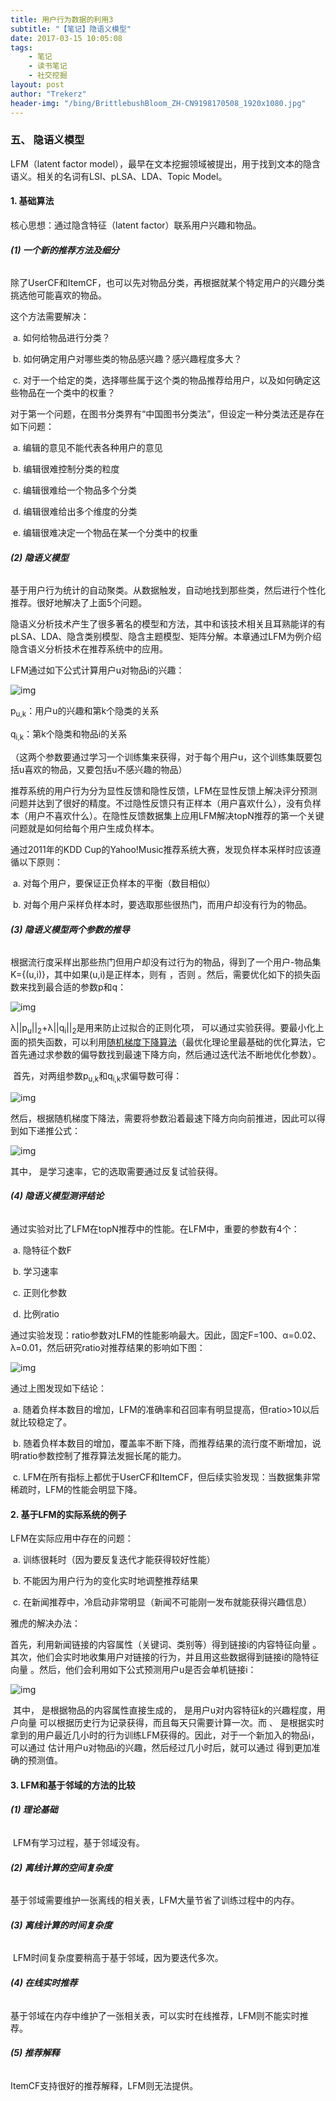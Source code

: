```yaml
---
title: 用户行为数据的利用3
subtitle: "【笔记】隐语义模型"
date: 2017-03-15 10:05:08
tags: 
	- 笔记
	- 读书笔记
	- 社交挖掘
layout: post
author: "Trekerz"
header-img: "/bing/BrittlebushBloom_ZH-CN9198170508_1920x1080.jpg"
---
```




### **五、  隐语义模型**

LFM（latent factor model），最早在文本挖掘领域被提出，用于找到文本的隐含语义。相关的名词有LSI、pLSA、LDA、Topic Model。

#### **1.    基础算法**

核心思想：通过隐含特征（latent factor）联系用户兴趣和物品。

###### **(1)  一个新的推荐方法及细分**

​        除了UserCF和ItemCF，也可以先对物品分类，再根据就某个特定用户的兴趣分类挑选他可能喜欢的物品。

 

这个方法需要解决：

​	a.    如何给物品进行分类？

​	b.    如何确定用户对哪些类的物品感兴趣？感兴趣程度多大？

​	c.    对于一个给定的类，选择哪些属于这个类的物品推荐给用户，以及如何确定这些物品在一个类中的权重？

 

对于第一个问题，在图书分类界有“中国图书分类法”，但设定一种分类法还是存在如下问题：

​	a.    编辑的意见不能代表各种用户的意见

​	b.    编辑很难控制分类的粒度

​	c.    编辑很难给一个物品多个分类

​	d.    编辑很难给出多个维度的分类

​	e.    编辑很难决定一个物品在某一个分类中的权重

 

###### **(2)  隐语义模型**

​        基于用户行为统计的自动聚类。从数据触发，自动地找到那些类，然后进行个性化推荐。很好地解决了上面5个问题。

​        隐语义分析技术产生了很多著名的模型和方法，其中和该技术相关且耳熟能详的有pLSA、LDA、隐含类别模型、隐含主题模型、矩阵分解。本章通过LFM为例介绍隐含语义分析技术在推荐系统中的应用。

 

LFM通过如下公式计算用户u对物品i的兴趣：

![img](1.png)

p<sub>u,k</sub>：用户u的兴趣和第k个隐类的关系

q<sub>i,k</sub>：第k个隐类和物品i的关系

（这两个参数要通过学习一个训练集来获得，对于每个用户u，这个训练集既要包括u喜欢的物品，又要包括u不感兴趣的物品）

 

 推荐系统的用户行为分为显性反馈和隐性反馈，LFM在显性反馈上解决评分预测问题并达到了很好的精度。不过隐性反馈只有正样本（用户喜欢什么），没有负样本（用户不喜欢什么）。在隐性反馈数据集上应用LFM解决topN推荐的第一个关键问题就是如何给每个用户生成负样本。

通过2011年的KDD Cup的Yahoo!Music推荐系统大赛，发现负样本采样时应该遵循以下原则：

​	a.    对每个用户，要保证正负样本的平衡（数目相似）

​	b.    对每个用户采样负样本时，要选取那些很热门，而用户却没有行为的物品。

###### **(3)  隐语义模型两个参数的推导**

​        根据流行度采样出那些热门但用户却没有过行为的物品，得到了一个用户-物品集K={(u,i)}，其中如果(u,i)是正样本，则有 ，否则 。然后，需要优化如下的损失函数来找到最合适的参数p和q：

![img](2.png)

​        λ||p<sub>u</sub>||<sub>2</sub>+λ||q<sub>i</sub>||<sub>2</sub>是用来防止过拟合的正则化项， 可以通过实验获得。要最小化上面的损失函数，可以利用<u>随机梯度下降算法</u>（最优化理论里最基础的优化算法，它首先通过求参数的偏导数找到最速下降方向，然后通过迭代法不断地优化参数）。

​        首先，对两组参数p<sub>u,k</sub>和q<sub>i,k</sub>求偏导数可得：

![img](3.png)

​        然后，根据随机梯度下降法，需要将参数沿着最速下降方向向前推进，因此可以得到如下递推公式：

![img](4.png)

其中， 是学习速率，它的选取需要通过反复试验获得。

###### **(4)  隐语义模型测评结论**

 通过实验对比了LFM在topN推荐中的性能。在LFM中，重要的参数有4个：

​	a.    隐特征个数F

​	b.    学习速率 

​	c.    正则化参数 

​	d.     比例ratio

通过实验发现：ratio参数对LFM的性能影响最大。因此，固定F=100、α=0.02、λ=0.01，然后研究ratio对推荐结果的影响如下图：

![img](5.png)

通过上图发现如下结论：

​	a.    随着负样本数目的增加，LFM的准确率和召回率有明显提高，但ratio>10以后就比较稳定了。

​	b.    随着负样本数目的增加，覆盖率不断下降，而推荐结果的流行度不断增加，说明ratio参数控制了推荐算法发掘长尾的能力。

​	c.    LFM在所有指标上都优于UserCF和ItemCF，但后续实验发现：当数据集非常稀疏时，LFM的性能会明显下降。

#### **2.    基于LFM的实际系统的例子**

LFM在实际应用中存在的问题：

​	a.    训练很耗时（因为要反复迭代才能获得较好性能）

​	b.    不能因为用户行为的变化实时地调整推荐结果

​	c.    在新闻推荐中，冷启动非常明显（新闻不可能刚一发布就能获得兴趣信息）

雅虎的解决办法：

​        首先，利用新闻链接的内容属性（关键词、类别等）得到链接i的内容特征向量 。其次，他们会实时地收集用户对链接的行为，并且用这些数据得到链接i的隐特征向量 。然后，他们会利用如下公式预测用户u是否会单机链接i：

![img](6.png)

​        其中， 是根据物品的内容属性直接生成的， 是用户u对内容特征k的兴趣程度，用户向量 可以根据历史行为记录获得，而且每天只需要计算一次。而 、 是根据实时拿到的用户最近几小时的行为训练LFM获得的。因此，对于一个新加入的物品i，可以通过 估计用户u对物品i的兴趣，然后经过几小时后，就可以通过 得到更加准确的预测值。

#### **3.    LFM和基于邻域的方法的比较**

###### **(1)  理论基础**

​	LFM有学习过程，基于邻域没有。

###### **(2)  离线计算的空间复杂度**

​	基于邻域需要维护一张离线的相关表，LFM大量节省了训练过程中的内存。

###### **(3)  离线计算的时间复杂度**

​	LFM时间复杂度要稍高于基于邻域，因为要迭代多次。

###### **(4)  在线实时推荐**

​	基于邻域在内存中维护了一张相关表，可以实时在线推荐，LFM则不能实时推荐。

###### **(5)  推荐解释**

ItemCF支持很好的推荐解释，LFM则无法提供。

<br/>
